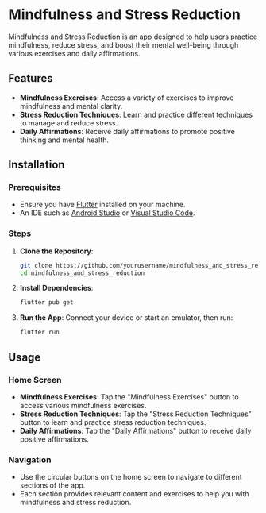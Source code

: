 # Mindfulness and Stress Reduction

Mindfulness and Stress Reduction is an app designed to help users practice mindfulness, reduce stress, and boost their mental well-being through various exercises and daily affirmations.

## Features

- **Mindfulness Exercises**: Access a variety of exercises to improve mindfulness and mental clarity.
- **Stress Reduction Techniques**: Learn and practice different techniques to manage and reduce stress.
- **Daily Affirmations**: Receive daily affirmations to promote positive thinking and mental health.

## Installation

### Prerequisites

- Ensure you have [Flutter](https://flutter.dev/docs/get-started/install) installed on your machine.
- An IDE such as [Android Studio](https://developer.android.com/studio) or [Visual Studio Code](https://code.visualstudio.com/).

### Steps

1. **Clone the Repository**:
   ```bash
   git clone https://github.com/yourusername/mindfulness_and_stress_reduction.git
   cd mindfulness_and_stress_reduction

2. **Install Dependencies**:
   ```bash
   flutter pub get

3. **Run the App**:
   Connect your device or start an emulator, then run:
   ```bash
   flutter run

## Usage

### Home Screen

- **Mindfulness Exercises**: Tap the "Mindfulness Exercises" button to access various mindfulness exercises.
- **Stress Reduction Techniques**: Tap the "Stress Reduction Techniques" button to learn and practice stress reduction techniques.
- **Daily Affirmations**: Tap the "Daily Affirmations" button to receive daily positive affirmations.

### Navigation

- Use the circular buttons on the home screen to navigate to different sections of the app.
- Each section provides relevant content and exercises to help you with mindfulness and stress reduction.
